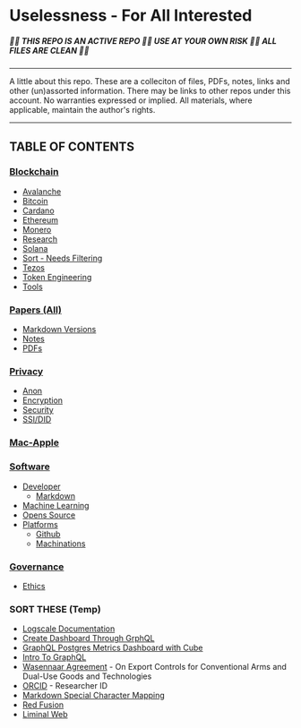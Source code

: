# Uselessness - For All Interested
##### 🛑🛑 THIS REPO IS AN ACTIVE REPO 🛑🛑 USE AT YOUR OWN RISK 🛑🛑 ALL FILES ARE CLEAN 🛑🛑

---

A little about this repo. These are a colleciton of files, PDFs, notes, links and other (un)assorted information. There may be links to other repos under this account. No warranties expressed or implied. All materials, where applicable, maintain the author's rights.

---

## TABLE OF CONTENTS

### [Blockchain](/blockchain/README.md)
   - [Avalanche](/blockchain/avalanche/README.md)
   - [Bitcoin](blockchain/bitcoin/README.md)
   - [Cardano](blockchain/cardano/README.md)
   - [Ethereum](/blockchain/ethereum/README.md)
   - [Monero](/blockchain/monero/README.md)
   - [Research](https://github.com/st8tikratio/Usefulness/tree/main/blockchain/research/readme.md)
   - [Solana](/blockchain/solana/README.md)
   - [Sort - Needs Filtering](/blockchain/sort/README.md)
   - [Tezos](blockchain//tezos/README.md)
   - [Token Engineering](/blockchain/token_engineering/README.md)
   - [Tools](/blockchain/tools/README.md)

### [Papers (All)](/papers/README.md)

   - [Markdown Versions](/papers/markdown_versions/README.md)
   - [Notes](papers/notes/README.md)
   - [PDFs](papers/pdfs/README.md)

### [Privacy](/privacy/README.md)
   
   - [Anon](privacy/anon/README.md)
   - [Encryption](privacy/encryption/README.md)
   - [Security](privacy/security/README.md)
   - [SSI/DID](/privacy/ssi-did/README.md)

### [Mac-Apple](/mac-apple/readme.md)

### [Software](/software/README.md)
   
   - [Developer](/software/dev/README.md)
      - [Markdown](/software/dev/markdown/README.md) 
   - [Machine Learning](software/ml/README.md)
   - [Opens Source](/software/oss/README.md)
   - [Platforms](/software/platforms/README.md)
     - [Github](/software/platforms/github/README.md)
     - [Machinations](/software/platforms/machinations/README.md)

### [Governance](/governance/README.md)
   - [Ethics](/governance/ethics/README.md)

### SORT THESE (Temp)
   - [Logscale Documentation](https://library.humio.com/kb/kb-standalone-selfstart.html)
   - [Create Dashboard Through GrphQL](https://library.humio.com/kb/kb-standalone-selfstart.html)
   - [GraphQL Postgres Metrics Dashboard with Cube](https://cube.dev/blog/graphql-postgres-metrics-dashboard-with-cube)
   - [Intro To GraphQL](https://graphql.org/learn/)
   - [Wasennaar Agreement](https://www.wassenaar.org/) - On Export Controls for Conventional Arms and Dual-Use Goods and Technologies
   - [ORCID](https://orcid.org/) - Researcher ID
   - [Markdown Special Character Mapping](https://github.com/st8tikratio/Uselessness/blob/main/md-spec-char.md)
   - [Red Fusion]()
   - [Liminal Web](https://www.joelightfoot.org/post/the-liminal-web-mapping-an-emergent-subculture-of-sensemakers-meta-theorists-systems-poets)
